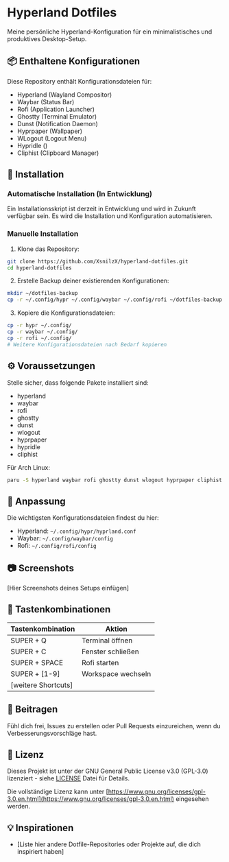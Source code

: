 # Hyperland Dotfiles

Meine persönliche Hyperland-Konfiguration für ein minimalistisches und produktives Desktop-Setup.

## 📦 Enthaltene Konfigurationen

Diese Repository enthält Konfigurationsdateien für:

- Hyperland (Wayland Compositor)
- Waybar (Status Bar)
- Rofi (Application Launcher)
- Ghostty (Terminal Emulator)
- Dunst (Notification Daemon)
- Hyprpaper (Wallpaper)
- WLogout (Logout Menu)
- Hypridle ()
- Cliphist (Clipboard Manager)

## 🚀 Installation

### Automatische Installation (In Entwicklung)

Ein Installationsskript ist derzeit in Entwicklung und wird in Zukunft verfügbar sein. Es wird die Installation und Konfiguration automatisieren.

### Manuelle Installation

1. Klone das Repository:
```bash
git clone https://github.com/XsnilzX/hyperland-dotfiles.git
cd hyperland-dotfiles
```

2. Erstelle Backup deiner existierenden Konfigurationen:
```bash
mkdir ~/dotfiles-backup
cp -r ~/.config/hypr ~/.config/waybar ~/.config/rofi ~/dotfiles-backup
```

3. Kopiere die Konfigurationsdateien:
```bash
cp -r hypr ~/.config/
cp -r waybar ~/.config/
cp -r rofi ~/.config/
# Weitere Konfigurationsdateien nach Bedarf kopieren
```

## ⚙️ Voraussetzungen

Stelle sicher, dass folgende Pakete installiert sind:

- hyperland
- waybar
- rofi
- ghostty
- dunst
- wlogout
- hyprpaper
- hypridle
- cliphist

Für Arch Linux:
```bash
paru -S hyperland waybar rofi ghostty dunst wlogout hyprpaper cliphist
```

## 🎨 Anpassung

Die wichtigsten Konfigurationsdateien findest du hier:

- Hyperland: `~/.config/hypr/hyprland.conf`
- Waybar: `~/.config/waybar/config`
- Rofi: `~/.config/rofi/config`

## 📷 Screenshots

[Hier Screenshots deines Setups einfügen]

## 🔑 Tastenkombinationen

| Tastenkombination | Aktion |
|------------------|--------|
| SUPER + Q    | Terminal öffnen |
| SUPER + C        | Fenster schließen |
| SUPER + SPACE    | Rofi starten |
| SUPER + [1-9]    | Workspace wechseln |
| [weitere Shortcuts] |

## 🤝 Beitragen

Fühl dich frei, Issues zu erstellen oder Pull Requests einzureichen, wenn du Verbesserungsvorschläge hast.

## 📝 Lizenz

Dieses Projekt ist unter der GNU General Public License v3.0 (GPL-3.0) lizenziert - siehe [LICENSE](LICENSE) Datei für Details.

Die vollständige Lizenz kann unter [https://www.gnu.org/licenses/gpl-3.0.en.html](https://www.gnu.org/licenses/gpl-3.0.en.html) eingesehen werden.

## 💡 Inspirationen

- [Liste hier andere Dotfile-Repositories oder Projekte auf, die dich inspiriert haben]